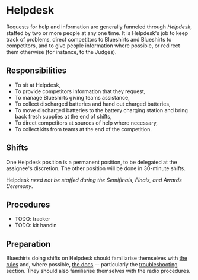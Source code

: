 Helpdesk
========

Requests for help and information are generally funneled through *Helpdesk*,
staffed by two or more people at any one time. It is Helpdesk's job to keep
track of problems, direct competitors to Blueshirts and Blueshirts to
competitors, and to give people information where possible, or redirect them
otherwise (for instance, to the Judges).

Responsibilities
----------------

* To sit at Helpdesk,
* To provide competitors information that they request,
* To manage Blueshirts giving teams assistance,
* To collect discharged batteries and hand out charged batteries,
* To move discharged batteries to the battery charging station and bring back
  fresh supplies at the end of shifts,
* To direct competitors at sources of help where necessary,
* To collect kits from teams at the end of the competition.

Shifts
------

One Helpdesk position is a permanent position, to be delegated at
the assignee's discretion. The other position will be done in
30-minute shifts.

Helpdesk *need not be staffed during the Semifinals, Finals, and
Awards Ceremony*.

Procedures
----------

* TODO: tracker
* TODO: kit handin

Preparation
-----------

Blueshirts doing shifts on Helpdesk should familiarise themselves
with [the rules](https://www.studentrobotics.org/docs/rules) and,
where possible, [the docs](https://www.studentrobotics.org/docs)
-- particularly the
[troubleshooting](https://www.studentrobotics.org/docs/troubleshooting)
section. They should also familiarise themselves with the radio procedures.

